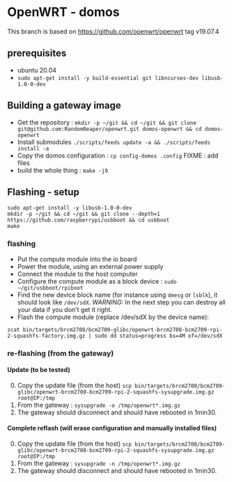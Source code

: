 # OpenWRT - domos
This branch is based on https://github.com/openwrt/openwrt tag v19.07.4

## prerequisites
* ubuntu 20.04
* `sudo apt-get install -y build-essential git libncurses-dev libusb-1.0-0-dev`

## Building a gateway image
* Get the repository : `mkdir -p ~/git && cd ~/git && git clone git@github.com:RandomReaper/openwrt.git domos-openwrt && cd domos-openwrt`
* Install submodules `./scripts/feeds update -a && ./scripts/feeds install -a`
* Copy the domos configuration : `cp config-domos .config`
FIXME : add files
* build the whole thing : `make -j9`

## Flashing - setup
```
sudo apt-get install -y libusb-1.0-0-dev
mkdir -p ~/git && cd ~/git && git clone --depth=1 https://github.com/raspberrypi/usbboot && cd usbboot
make
```
### flashing
* Put the compute module into the io board
* Power the module, using an external power supply
* Connect the module to the host computer
* Configure the compute module as a block device : `sudo ~/git/usbboot/rpiboot`
* Find the new device block name (for instance using `dmesg` or `lsblk`), it should look like `/dev/sdX`. *WARNING:* In the next step you can destroy all your data if you don't get it right.
* Flash the compute module (replace /dev/sdX by the device name):
```
zcat bin/targets/brcm2708/bcm2709-glibc/openwrt-brcm2708-bcm2709-rpi-2-squashfs-factory.img.gz | sudo dd status=progress bs=4M of=/dev/sdX
```
### re-flashing (from the gateway)
#### Update (to be tested)
0. Copy the update file (from the host) `scp bin/targets/brcm2708/bcm2709-glibc/openwrt-brcm2708-bcm2709-rpi-2-squashfs-sysupgrade.img.gz root@IP:/tmp`
0. From the gateway : `sysupgrade -o /tmp/openwrt*.img.gz`
0. The gateway should disconnect and should have rebooted in 1min30.

#### Complete reflash (will erase configuration and manually installed files)
0. Copy the update file (from the host) `scp bin/targets/brcm2708/bcm2709-glibc/openwrt-brcm2708-bcm2709-rpi-2-squashfs-sysupgrade.img.gz root@IP:/tmp`
0. From the gateway : `sysupgrade -n /tmp/openwrt*.img.gz`
0. The gateway should disconnect and should have rebooted in 1min30.
